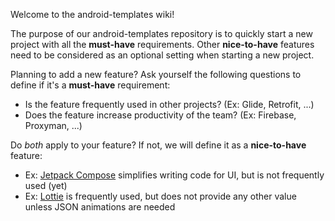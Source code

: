 Welcome to the android-templates wiki!

The purpose of our android-templates repository is to quickly start a new project with all the **must-have** requirements. Other **nice-to-have** features need to be considered as an optional setting when starting a new project.

Planning to add a new feature? Ask yourself the following questions to define if it's a **must-have** requirement:

- Is the feature frequently used in other projects? (Ex: Glide, Retrofit, ...)
- Does the feature increase productivity of the team? (Ex: Firebase, Proxyman, ...)

Do _both_ apply to your feature? If not, we will define it as a **nice-to-have** feature:

- Ex: [Jetpack Compose](https://developer.android.com/jetpack/compose) simplifies writing code for UI, but is not frequently used (yet)
- Ex: [Lottie](https://lottiefiles.com/) is frequently used, but does not provide any other value unless JSON animations are needed